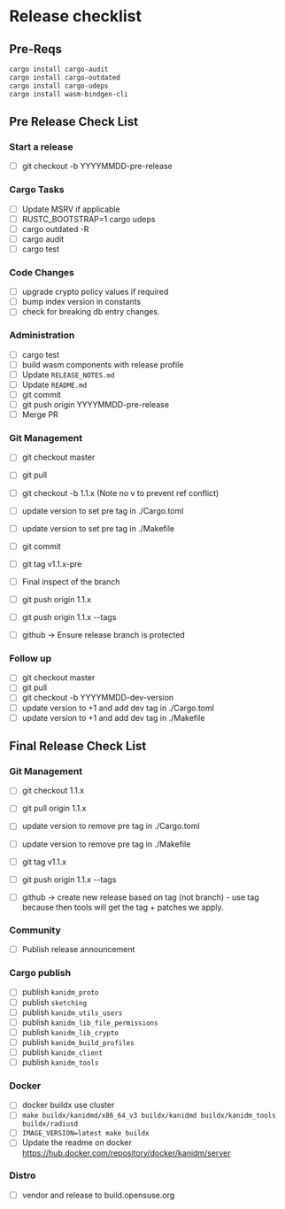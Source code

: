 # Release checklist

## Pre-Reqs

```bash
cargo install cargo-audit
cargo install cargo-outdated
cargo install cargo-udeps
cargo install wasm-bindgen-cli
```

## Pre Release Check List

### Start a release

- [ ] git checkout -b YYYYMMDD-pre-release

### Cargo Tasks

- [ ] Update MSRV if applicable
- [ ] RUSTC\_BOOTSTRAP=1 cargo udeps
- [ ] cargo outdated -R
- [ ] cargo audit
- [ ] cargo test

### Code Changes

- [ ] upgrade crypto policy values if required
- [ ] bump index version in constants
- [ ] check for breaking db entry changes.

### Administration

- [ ] cargo test
- [ ] build wasm components with release profile
- [ ] Update `RELEASE_NOTES.md`
- [ ] Update `README.md`
- [ ] git commit
- [ ] git push origin YYYYMMDD-pre-release
- [ ] Merge PR

### Git Management

- [ ] git checkout master
- [ ] git pull
- [ ] git checkout -b 1.1.x (Note no v to prevent ref conflict)
- [ ] update version to set pre tag in ./Cargo.toml
- [ ] update version to set pre tag in ./Makefile
- [ ] git commit
- [ ] git tag v1.1.x-pre

- [ ] Final inspect of the branch

- [ ] git push origin 1.1.x
- [ ] git push origin 1.1.x --tags

- [ ] github -> Ensure release branch is protected

### Follow up

- [ ] git checkout master
- [ ] git pull
- [ ] git checkout -b YYYYMMDD-dev-version
- [ ] update version to +1 and add dev tag in ./Cargo.toml
- [ ] update version to +1 and add dev tag in ./Makefile

## Final Release Check List

### Git Management

- [ ] git checkout 1.1.x
- [ ] git pull origin 1.1.x

- [ ] update version to remove pre tag in ./Cargo.toml
- [ ] update version to remove pre tag in ./Makefile
- [ ] git tag v1.1.x
- [ ] git push origin 1.1.x --tags

- [ ] github -> create new release based on tag (not branch) - use tag because then tools will get
      the tag + patches we apply.

### Community

- [ ] Publish release announcement

### Cargo publish

- [ ] publish `kanidm_proto`
- [ ] publish `sketching`
- [ ] publish `kanidm_utils_users`
- [ ] publish `kanidm_lib_file_permissions`
- [ ] publish `kanidm_lib_crypto`
- [ ] publish `kanidm_build_profiles`
- [ ] publish `kanidm_client`
- [ ] publish `kanidm_tools`

### Docker

- [ ] docker buildx use cluster
- [ ] `make buildx/kanidmd/x86_64_v3 buildx/kanidmd buildx/kanidm_tools buildx/radiusd`
- [ ] `IMAGE_VERSION=latest make buildx`
- [ ] Update the readme on docker <https://hub.docker.com/repository/docker/kanidm/server>

### Distro

- [ ] vendor and release to build.opensuse.org
